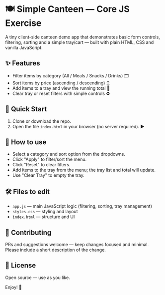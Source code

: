 # 🍽️ Simple Canteen — Core JS Exercise

A tiny client-side canteen demo app that demonstrates basic form controls, filtering, sorting and a simple tray/cart — built with plain HTML, CSS and vanilla JavaScript.

## ✨ Features
- Filter items by category (All / Meals / Snacks / Drinks) 🗂️  
- Sort items by price (ascending / descending) ↕️  
- Add items to a tray and view the running total 🧾  
- Clear tray or reset filters with simple controls ♻️

## 🚀 Quick Start
1. Clone or download the repo.
2. Open the file `index.html` in your browser (no server required). ▶️

## 🧭 How to use
- Select a category and sort option from the dropdowns.
- Click "Apply" to filter/sort the menu.
- Click "Reset" to clear filters.
- Add items to the tray from the menu; the tray list and total will update.
- Use "Clear Tray" to empty the tray.

## 🛠️ Files to edit
- `app.js` — main JavaScript logic (filtering, sorting, tray management)  
- `styles.css` — styling and layout  
- `index.html` — structure and UI

## 🤝 Contributing
PRs and suggestions welcome — keep changes focused and minimal. Please include a short description of the change.

## 📄 License
Open source — use as you like.

Enjoy! 🎉
